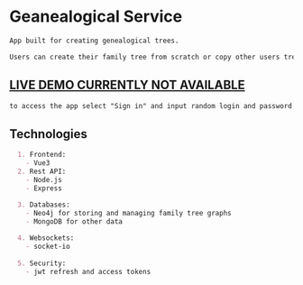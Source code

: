 # Geanealogical Service
```markdown
App built for creating genealogical trees.

Users can create their family tree from scratch or copy other users tree fragments and seamplessly add to their own.

```
## [LIVE DEMO CURRENTLY NOT AVAILABLE](https://genealogical-app-michal-sw.vercel.app)
```markdown
to access the app select "Sign in" and input random login and password
```
## Technologies ##
```markdown
  1. Frontend:
    - Vue3
  2. Rest API:
    - Node.js
    - Express
    
  3. Databases:
    - Neo4j for storing and managing family tree graphs
    - MongoDB for other data

  4. Websockets:
    - socket-io
    
  5. Security:
    - jwt refresh and access tokens
    
```
